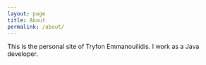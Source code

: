 ```yaml
---
layout: page
title: About
permalink: /about/
---
```


This is the personal site of Tryfon Emmanouilidis. I work as a Java developer.
